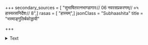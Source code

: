 +++
secondary_sources = [ "सुभाषितरत्नभाण्डागारः// 06 नवरसप्रकरणम्// ०५ हास्यरसनिर्देशः// 8",]
rasas = [ "हास्यम्",]
jsonClass = "Subhaashita"
title = "भस्माङ्गुलिर्बकोड्डायी"

+++

<details><summary>Text</summary>

भस्माङ्गुलिर्बकोड्डायी बालशौची तथा हिही।  
धारावर्ती चक्रवर्ती षडेते पुरषाधमाः॥
</details>
